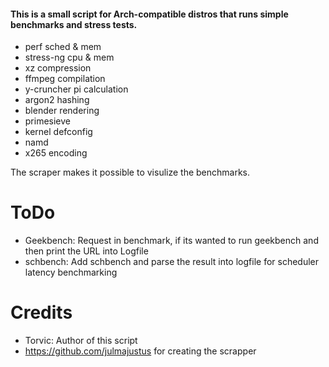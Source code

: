 #### This is a small script for Arch-compatible distros that runs simple benchmarks and stress tests.

* perf sched & mem
* stress-ng cpu & mem
* xz compression
* ffmpeg compilation
* y-cruncher pi calculation
* argon2 hashing
* blender rendering
* primesieve
* kernel defconfig
* namd
* x265 encoding


The scraper makes it possible to visulize the benchmarks.

# ToDo

- Geekbench: Request in benchmark, if its wanted to run geekbench and then print the URL into Logfile
- schbench: Add schbench and parse the result into logfile for scheduler latency benchmarking


# Credits

- Torvic: Author of this script
- https://github.com/julmajustus for creating the scrapper
